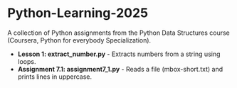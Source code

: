 # Python-Learning-2025
A collection of Python assignments from the Python Data Structures course (Coursera, Python for everybody Specialization).
- **Lesson 1: extract_number.py** - Extracts numbers from a string using loops.
- **Assignment 7.1: assignment7_1.py** - Reads a file (mbox-short.txt) and prints lines in uppercase.
